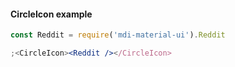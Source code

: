#### CircleIcon example

```jsx
const Reddit = require('mdi-material-ui').Reddit

;<CircleIcon><Reddit /></CircleIcon>
```
